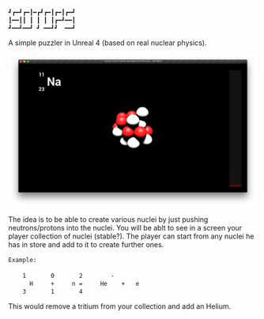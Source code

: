 ```ascii
┛┏━┛┏━┃━┏┛┏━┃┏━┃┏━┛
┃━━┃┃ ┃ ┃ ┃ ┃┏━┛━━┃
┛━━┛━━┛ ┛ ━━┛┛  ━━┛
```
A simple puzzler in Unreal 4 (based on real nuclear physics).

![image of the game](https://raw.githubusercontent.com/anirul/Isotops/master/Images/Isotops_2015-08-16.png)

The idea is to be able to create various nuclei by just pushing neutrons/protons into the nuclei. You will be ablt to see in a screen your player collection of nuclei (stable?). The player can start from any nuclei he has in store and add to it to create further ones.

```ascii
Example:

	1		0		2		 -
	  H     +  	  n	=	  He	+ 	e
	3		1		4
```

This would remove a tritium from your collection and add an Helium.
